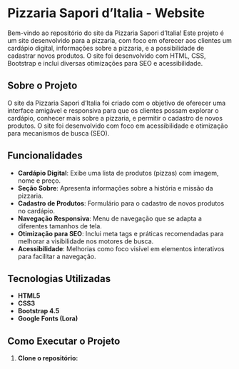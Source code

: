 # Pizzaria Sapori d’Italia - Website

Bem-vindo ao repositório do site da Pizzaria Sapori d’Italia! Este projeto é um site desenvolvido para a pizzaria, com foco em oferecer aos clientes um cardápio digital, informações sobre a pizzaria, e a possibilidade de cadastrar novos produtos. O site foi desenvolvido com HTML, CSS, Bootstrap e inclui diversas otimizações para SEO e acessibilidade.

## Sobre o Projeto

O site da Pizzaria Sapori d’Italia foi criado com o objetivo de oferecer uma interface amigável e responsiva para que os clientes possam explorar o cardápio, conhecer mais sobre a pizzaria, e permitir o cadastro de novos produtos. O site foi desenvolvido com foco em acessibilidade e otimização para mecanismos de busca (SEO).

## Funcionalidades

- **Cardápio Digital**: Exibe uma lista de produtos (pizzas) com imagem, nome e preço.
- **Seção Sobre**: Apresenta informações sobre a história e missão da pizzaria.
- **Cadastro de Produtos**: Formulário para o cadastro de novos produtos no cardápio.
- **Navegação Responsiva**: Menu de navegação que se adapta a diferentes tamanhos de tela.
- **Otimização para SEO**: Inclui meta tags e práticas recomendadas para melhorar a visibilidade nos motores de busca.
- **Acessibilidade**: Melhorias como foco visível em elementos interativos para facilitar a navegação.

## Tecnologias Utilizadas

- **HTML5**
- **CSS3**
- **Bootstrap 4.5**
- **Google Fonts (Lora)**

## Como Executar o Projeto

1. **Clone o repositório:**

